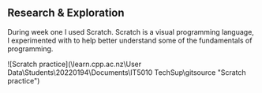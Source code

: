 ## Research & Exploration

During week one I used Scratch. Scratch is a visual programming language, I experimented with to help better understand some of the fundamentals of programming.

![Scratch practice](\learn.cpp.ac.nz\User Data\Students\20220194\Documents\IT5010 TechSup\gitsource "Scratch practice")
